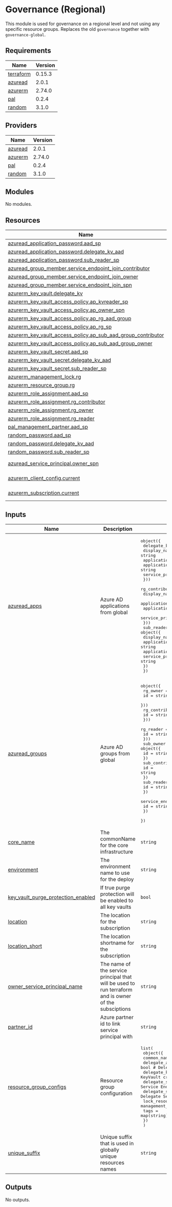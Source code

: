 # Governance (Regional)

This module is used for governance on a regional level and not using any specific resource groups. Replaces the old `governance` together with `governance-global`.

## Requirements

| Name | Version |
|------|---------|
| <a name="requirement_terraform"></a> [terraform](#requirement\_terraform) | 0.15.3 |
| <a name="requirement_azuread"></a> [azuread](#requirement\_azuread) | 2.0.1 |
| <a name="requirement_azurerm"></a> [azurerm](#requirement\_azurerm) | 2.74.0 |
| <a name="requirement_pal"></a> [pal](#requirement\_pal) | 0.2.4 |
| <a name="requirement_random"></a> [random](#requirement\_random) | 3.1.0 |

## Providers

| Name | Version |
|------|---------|
| <a name="provider_azuread"></a> [azuread](#provider\_azuread) | 2.0.1 |
| <a name="provider_azurerm"></a> [azurerm](#provider\_azurerm) | 2.74.0 |
| <a name="provider_pal"></a> [pal](#provider\_pal) | 0.2.4 |
| <a name="provider_random"></a> [random](#provider\_random) | 3.1.0 |

## Modules

No modules.

## Resources

| Name | Type |
|------|------|
| [azuread_application_password.aad_sp](https://registry.terraform.io/providers/hashicorp/azuread/2.0.1/docs/resources/application_password) | resource |
| [azuread_application_password.delegate_kv_aad](https://registry.terraform.io/providers/hashicorp/azuread/2.0.1/docs/resources/application_password) | resource |
| [azuread_application_password.sub_reader_sp](https://registry.terraform.io/providers/hashicorp/azuread/2.0.1/docs/resources/application_password) | resource |
| [azuread_group_member.service_endpoint_join_contributor](https://registry.terraform.io/providers/hashicorp/azuread/2.0.1/docs/resources/group_member) | resource |
| [azuread_group_member.service_endpoint_join_owner](https://registry.terraform.io/providers/hashicorp/azuread/2.0.1/docs/resources/group_member) | resource |
| [azuread_group_member.service_endpoint_join_spn](https://registry.terraform.io/providers/hashicorp/azuread/2.0.1/docs/resources/group_member) | resource |
| [azurerm_key_vault.delegate_kv](https://registry.terraform.io/providers/hashicorp/azurerm/2.74.0/docs/resources/key_vault) | resource |
| [azurerm_key_vault_access_policy.ap_kvreader_sp](https://registry.terraform.io/providers/hashicorp/azurerm/2.74.0/docs/resources/key_vault_access_policy) | resource |
| [azurerm_key_vault_access_policy.ap_owner_spn](https://registry.terraform.io/providers/hashicorp/azurerm/2.74.0/docs/resources/key_vault_access_policy) | resource |
| [azurerm_key_vault_access_policy.ap_rg_aad_group](https://registry.terraform.io/providers/hashicorp/azurerm/2.74.0/docs/resources/key_vault_access_policy) | resource |
| [azurerm_key_vault_access_policy.ap_rg_sp](https://registry.terraform.io/providers/hashicorp/azurerm/2.74.0/docs/resources/key_vault_access_policy) | resource |
| [azurerm_key_vault_access_policy.ap_sub_aad_group_contributor](https://registry.terraform.io/providers/hashicorp/azurerm/2.74.0/docs/resources/key_vault_access_policy) | resource |
| [azurerm_key_vault_access_policy.ap_sub_aad_group_owner](https://registry.terraform.io/providers/hashicorp/azurerm/2.74.0/docs/resources/key_vault_access_policy) | resource |
| [azurerm_key_vault_secret.aad_sp](https://registry.terraform.io/providers/hashicorp/azurerm/2.74.0/docs/resources/key_vault_secret) | resource |
| [azurerm_key_vault_secret.delegate_kv_aad](https://registry.terraform.io/providers/hashicorp/azurerm/2.74.0/docs/resources/key_vault_secret) | resource |
| [azurerm_key_vault_secret.sub_reader_sp](https://registry.terraform.io/providers/hashicorp/azurerm/2.74.0/docs/resources/key_vault_secret) | resource |
| [azurerm_management_lock.rg](https://registry.terraform.io/providers/hashicorp/azurerm/2.74.0/docs/resources/management_lock) | resource |
| [azurerm_resource_group.rg](https://registry.terraform.io/providers/hashicorp/azurerm/2.74.0/docs/resources/resource_group) | resource |
| [azurerm_role_assignment.aad_sp](https://registry.terraform.io/providers/hashicorp/azurerm/2.74.0/docs/resources/role_assignment) | resource |
| [azurerm_role_assignment.rg_contributor](https://registry.terraform.io/providers/hashicorp/azurerm/2.74.0/docs/resources/role_assignment) | resource |
| [azurerm_role_assignment.rg_owner](https://registry.terraform.io/providers/hashicorp/azurerm/2.74.0/docs/resources/role_assignment) | resource |
| [azurerm_role_assignment.rg_reader](https://registry.terraform.io/providers/hashicorp/azurerm/2.74.0/docs/resources/role_assignment) | resource |
| [pal_management_partner.aad_sp](https://registry.terraform.io/providers/xenitab/pal/0.2.4/docs/resources/management_partner) | resource |
| [random_password.aad_sp](https://registry.terraform.io/providers/hashicorp/random/3.1.0/docs/resources/password) | resource |
| [random_password.delegate_kv_aad](https://registry.terraform.io/providers/hashicorp/random/3.1.0/docs/resources/password) | resource |
| [random_password.sub_reader_sp](https://registry.terraform.io/providers/hashicorp/random/3.1.0/docs/resources/password) | resource |
| [azuread_service_principal.owner_spn](https://registry.terraform.io/providers/hashicorp/azuread/2.0.1/docs/data-sources/service_principal) | data source |
| [azurerm_client_config.current](https://registry.terraform.io/providers/hashicorp/azurerm/2.74.0/docs/data-sources/client_config) | data source |
| [azurerm_subscription.current](https://registry.terraform.io/providers/hashicorp/azurerm/2.74.0/docs/data-sources/subscription) | data source |

## Inputs

| Name | Description | Type | Default | Required |
|------|-------------|------|---------|:--------:|
| <a name="input_azuread_apps"></a> [azuread\_apps](#input\_azuread\_apps) | Azure AD applications from global | <pre>object({<br>    delegate_kv = map(object({<br>      display_name                = string<br>      application_object_id       = string<br>      application_id              = string<br>      service_principal_object_id = string<br>    }))<br>    rg_contributor = map(object({<br>      display_name                = string<br>      application_object_id       = string<br>      application_id              = string<br>      service_principal_object_id = string<br>    }))<br>    sub_reader = object({<br>      display_name                = string<br>      application_object_id       = string<br>      application_id              = string<br>      service_principal_object_id = string<br>    })<br>  })</pre> | n/a | yes |
| <a name="input_azuread_groups"></a> [azuread\_groups](#input\_azuread\_groups) | Azure AD groups from global | <pre>object({<br>    rg_owner = map(object({<br>      id = string<br>    }))<br>    rg_contributor = map(object({<br>      id = string<br>    }))<br>    rg_reader = map(object({<br>      id = string<br>    }))<br>    sub_owner = object({<br>      id = string<br>    })<br>    sub_contributor = object({<br>      id = string<br>    })<br>    sub_reader = object({<br>      id = string<br>    })<br>    service_endpoint_join = object({<br>      id = string<br>    })<br>  })</pre> | n/a | yes |
| <a name="input_core_name"></a> [core\_name](#input\_core\_name) | The commonName for the core infrastructure | `string` | n/a | yes |
| <a name="input_environment"></a> [environment](#input\_environment) | The environment name to use for the deploy | `string` | n/a | yes |
| <a name="input_key_vault_purge_protection_enabled"></a> [key\_vault\_purge\_protection\_enabled](#input\_key\_vault\_purge\_protection\_enabled) | If true purge protection will be enabled to all key vaults | `bool` | `false` | no |
| <a name="input_location"></a> [location](#input\_location) | The location for the subscription | `string` | n/a | yes |
| <a name="input_location_short"></a> [location\_short](#input\_location\_short) | The location shortname for the subscription | `string` | n/a | yes |
| <a name="input_owner_service_principal_name"></a> [owner\_service\_principal\_name](#input\_owner\_service\_principal\_name) | The name of the service principal that will be used to run terraform and is owner of the subsciptions | `string` | n/a | yes |
| <a name="input_partner_id"></a> [partner\_id](#input\_partner\_id) | Azure partner id to link service principal with | `string` | `""` | no |
| <a name="input_resource_group_configs"></a> [resource\_group\_configs](#input\_resource\_group\_configs) | Resource group configuration | <pre>list(<br>    object({<br>      common_name                = string<br>      delegate_aks               = bool # Delegate aks permissions<br>      delegate_key_vault         = bool # Delegate KeyVault creation<br>      delegate_service_endpoint  = bool # Delegate Service Endpoint permissions<br>      delegate_service_principal = bool # Delegate Service Principal<br>      lock_resource_group        = bool # Adds management_lock (CanNotDelete) to the resource group<br>      tags                       = map(string)<br>    })<br>  )</pre> | n/a | yes |
| <a name="input_unique_suffix"></a> [unique\_suffix](#input\_unique\_suffix) | Unique suffix that is used in globally unique resources names | `string` | `""` | no |

## Outputs

No outputs.
